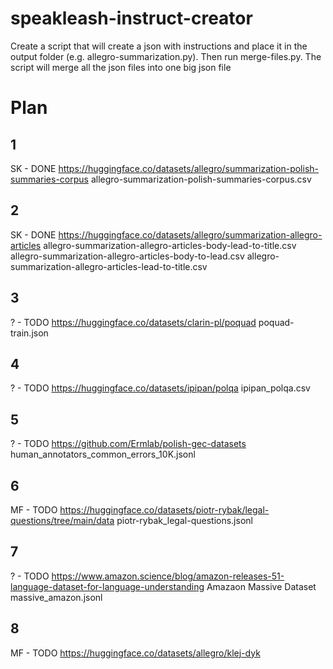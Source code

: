 # speakleash-instruct-creator

Create a script that will create a json with instructions and place it in the output folder (e.g. allegro-summarization.py). Then run merge-files.py. The script will merge all the json files into one big json file

# Plan
## 1 
SK - DONE
https://huggingface.co/datasets/allegro/summarization-polish-summaries-corpus
allegro-summarization-polish-summaries-corpus.csv

## 2
SK - DONE
https://huggingface.co/datasets/allegro/summarization-allegro-articles
allegro-summarization-allegro-articles-body-lead-to-title.csv
allegro-summarization-allegro-articles-body-to-lead.csv
allegro-summarization-allegro-articles-lead-to-title.csv

## 3
? - TODO
https://huggingface.co/datasets/clarin-pl/poquad
poquad-train.json

## 4
? - TODO
https://huggingface.co/datasets/ipipan/polqa
ipipan_polqa.csv

## 5
? - TODO
https://github.com/Ermlab/polish-gec-datasets
human_annotators_common_errors_10K.jsonl

## 6
MF - TODO
https://huggingface.co/datasets/piotr-rybak/legal-questions/tree/main/data
piotr-rybak_legal-questions.jsonl

## 7
? - TODO
https://www.amazon.science/blog/amazon-releases-51-language-dataset-for-language-understanding
Amazaon Massive Dataset
massive_amazon.jsonl

## 8
MF - TODO
https://huggingface.co/datasets/allegro/klej-dyk
